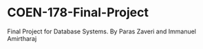 # COEN-178-Final-Project
Final Project for Database Systems.  By Paras Zaveri and Immanuel Amirtharaj
